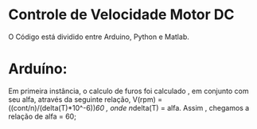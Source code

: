 # Controle de Velocidade Motor DC
 O Código está dividido entre Arduino, Python e Matlab.
# Arduíno:
 Em primeira instância, o calculo de furos foi calculado , em conjunto com seu alfa, através da seguinte relação,
V(rpm) =  ((cont/n)/(delta(T)*10^-6))*60 , onde n*delta(T) = alfa.
Assim , chegamos a relação de alfa = 60;
